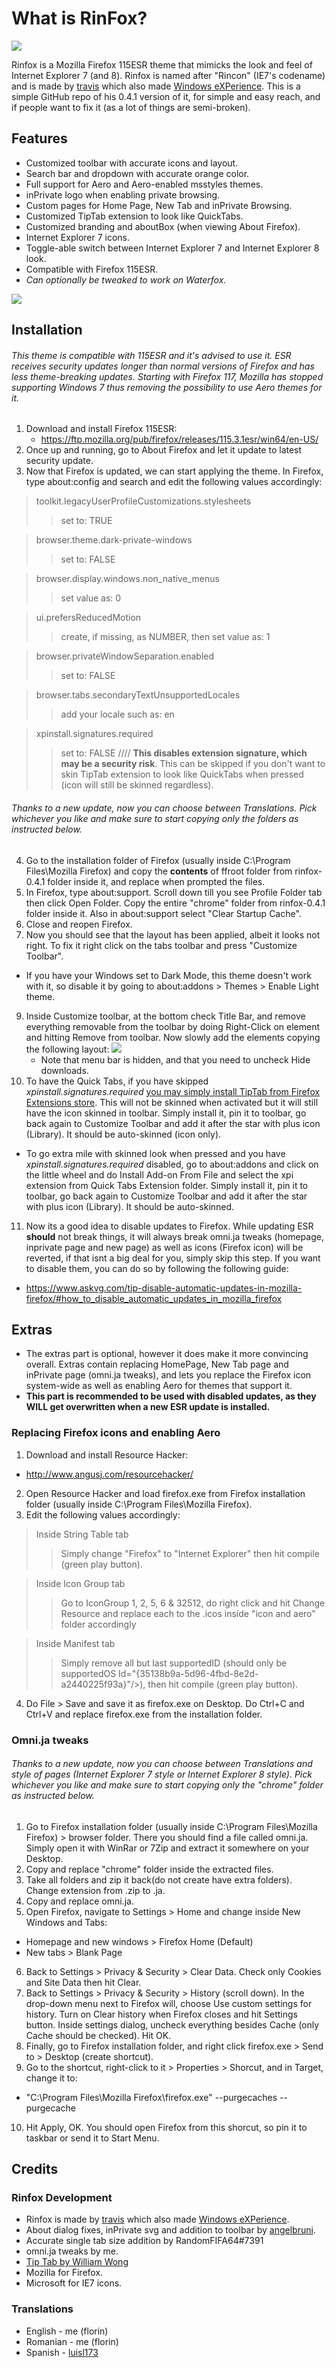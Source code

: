 # What is RinFox?
![](banner.png)

Rinfox is a Mozilla Firefox 115ESR theme that mimicks the look and feel of Internet Explorer 7 (and 8). Rinfox is named after "Rincon" (IE7's codename) and is made by [travis](https://github.com/travy-patty) which also made [Windows eXPerience](https://experience.noncities.com/). This is a simple GitHub repo of his 0.4.1 version of it, for simple and easy reach, and if people want to fix it (as a lot of things are semi-broken).

## Features

* Customized toolbar with accurate icons and layout.
* Search bar and dropdown with accurate orange color.
* Full support for Aero and Aero-enabled msstyles themes.
* inPrivate logo when enabling private browsing.
* Custom pages for Home Page, New Tab and inPrivate Browsing.
* Customized TipTab extension to look like QuickTabs.
* Customized branding and aboutBox (when viewing About Firefox).
* Internet Explorer 7 icons.
* Toggle-able switch between Internet Explorer 7 and Internet Explorer 8 look.
* Compatible with Firefox 115ESR.
* *Can optionally be tweaked to work on Waterfox.*

![](screen_2.png)

## Installation

###### This theme is compatible with 115ESR and it's advised to use it. ESR receives security updates longer than normal versions of Firefox and has less theme-breaking updates. Starting with Firefox 117, Mozilla has stopped supporting Windows 7 thus removing the possibility to use Aero themes for it.

1. Download and install Firefox 115ESR:
   * https://ftp.mozilla.org/pub/firefox/releases/115.3.1esr/win64/en-US/
2. Once up and running, go to About Firefox and let it update to latest security update.
3. Now that Firefox is updated, we can start applying the theme. In Firefox, type about:config and search and edit the following values accordingly:

> toolkit.legacyUserProfileCustomizations.stylesheets
>> set to: TRUE

> browser.theme.dark-private-windows
>> set to: FALSE

> browser.display.windows.non_native_menus
>> set value as: 0

> ui.prefersReducedMotion
>> create, if missing, as NUMBER, then set value as: 1

> browser.privateWindowSeparation.enabled
>> set to: FALSE

> browser.tabs.secondaryTextUnsupportedLocales
>> add your locale such as: en

> xpinstall.signatures.required
>> set to: FALSE //// **This disables extension signature, which may be a security risk**. This can be skipped if you don't want to skin TipTab extension to look like QuickTabs when pressed (icon will still be skinned regardless).

###### Thanks to a new update, now you can choose between Translations. Pick whichever you like and make sure to start copying only the folders as instructed below.
4. Go to the installation folder of Firefox (usually inside C:\Program Files\Mozilla Firefox) and copy the **contents** of ffroot folder from rinfox-0.4.1 folder inside it, and replace when prompted the files.
5. In Firefox, type about:support. Scroll down till you see Profile Folder tab then click Open Folder. Copy the entire "chrome" folder from rinfox-0.4.1 folder inside it. Also in about:support select "Clear Startup Cache".
6. Close and reopen Firefox.
7. Now you should see that the layout has been applied, albeit it looks not right. To fix it right click on the tabs toolbar and press "Customize Toolbar".
  * If you have your Windows set to Dark Mode, this theme doesn't work with it, so disable it by going to about:addons > Themes > Enable Light theme.
9. Inside Customize toolbar, at the bottom check Title Bar, and remove everything removable from the toolbar by doing Right-Click on element and hitting Remove from toolbar. Now slowly add the elements copying the following layout:
![](ie7%20layout.png)
   * Note that menu bar is hidden, and that you need to uncheck Hide downloads.
10. To have the Quick Tabs, if you have skipped *xpinstall.signatures.required* [you may simply install TipTab from Firefox Extensions store](https://addons.mozilla.org/en-US/firefox/addon/tip-tab/). This will not be skinned when activated but it will still have the icon skinned in toolbar. Simply install it, pin it to toolbar, go back again to Customize Toolbar and add it after the star with plus icon (Library). It should be auto-skinned (icon only).
   * To go extra mile with skinned look when pressed and you have *xpinstall.signatures.required* disabled, go to about:addons and click on the little wheel and do Install Add-on From File and select the xpi extension from Quick Tabs Extension folder. Simply install it, pin it to toolbar, go back again to Customize Toolbar and add it after the star with plus icon (Library). It should be auto-skinned.
11. Now its a good idea to disable updates to Firefox. While updating ESR **should** not break things, it will always break omni.ja tweaks (homepage, inprivate page and new page) as well as icons (Firefox icon) will be reverted, if that isnt a big deal for you, simply skip this step. If you want to disable them, you can do so by following the following guide:
  * https://www.askvg.com/tip-disable-automatic-updates-in-mozilla-firefox/#how_to_disable_automatic_updates_in_mozilla_firefox

## Extras

* The extras part is optional, however it does make it more convincing overall. Extras contain replacing HomePage, New Tab page and inPrivate page (omni.ja tweaks), and lets you replace the Firefox icon system-wide as well as enabling Aero for themes that support it.
* **This part is recommended to be used with disabled updates, as they WILL get overwritten when a new ESR update is installed.**

### Replacing Firefox icons and enabling Aero

1. Download and install Resource Hacker:
  * http://www.angusj.com/resourcehacker/
2. Open Resource Hacker and load firefox.exe from Firefox installation folder (usually inside C:\Program Files\Mozilla Firefox).
3. Edit the following values accordingly:

> Inside String Table tab
>> Simply change "Firefox" to "Internet Explorer" then hit compile (green play button).

> Inside Icon Group tab
>> Go to IconGroup 1, 2, 5, 6 & 32512, do right click and hit Change Resource and replace each to the .icos inside "icon and aero" folder accordingly

> Inside Manifest tab
>> Simply remove all but last supportedID (should only be supportedOS Id="{35138b9a-5d96-4fbd-8e2d-a2440225f93a}"/>), then hit compile (green play button).

4. Do File > Save and save it as firefox.exe on Desktop. Do Ctrl+C and Ctrl+V and replace firefox.exe from the installation folder.

### Omni.ja tweaks

###### Thanks to a new update, now you can choose between Translations and style of pages (Internet Explorer 7 style or Internet Explorer 8 style). Pick whichever you like and make sure to start copying only the "chrome" folder as instructed below.
1. Go to Firefox installation folder (usually inside C:\Program Files\Mozilla Firefox) > browser folder. There you should find a file called omni.ja. Simply open it with WinRar or 7Zip and extract it somewhere on your Desktop.
2. Copy and replace "chrome" folder inside the extracted files.
3. Take all folders and zip it back(do not create have extra folders). Change extension from .zip to .ja.
4. Copy and replace omni.ja.
5. Open Firefox, navigate to Settings > Home and change inside New Windows and Tabs:
  * Homepage and new windows > Firefox Home (Default)
  * New tabs > Blank Page
6. Back to Settings > Privacy & Security > Clear Data. Check only Cookies and Site Data then hit Clear.
7. Back to Settings > Privacy & Security > History (scroll down). In the drop-down menu next to Firefox will, choose Use custom settings for history. Turn on Clear history when Firefox closes and hit Settings button. Inside settings dialog, uncheck everything besides Cache (only Cache should be checked). Hit OK.
8. Finally, go to Firefox installation folder, and right click firefox.exe > Send to > Desktop (create shortcut).
9. Go to the shortcut, right-click to it > Properties > Shorcut, and in Target, change it to:
  * "C:\Program Files\Mozilla Firefox\firefox.exe" --purgecaches --purgecache
10. Hit Apply, OK. You should open Firefox from this shorcut, so pin it to taskbar or send it to Start Menu.

## Credits

### Rinfox Development
* Rinfox is made by [travis](https://github.com/travy-patty) which also made [Windows eXPerience](https://experience.noncities.com/).
* About dialog fixes, inPrivate svg and addition to toolbar by [angelbruni](https://github.com/brunobits).
* Accurate single tab size addition by RandomFIFA64#7391
* omni.ja tweaks by me.
* [Tip Tab by William Wong](https://addons.mozilla.org/en-US/firefox/addon/tip-tab/)
* Mozilla for Firefox.
* Microsoft for IE7 icons.

### Translations
* English - me (florin)
* Romanian - me (florin)
* Spanish - [luisl173](https://github.com/florinsdistortedvision/rinfox_updated/pull/1)
